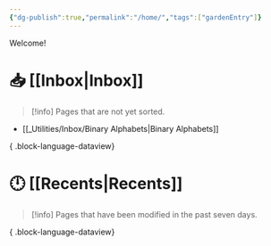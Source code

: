 ```yaml
---
{"dg-publish":true,"permalink":"/home/","tags":["gardenEntry"]}
---
```



<div class="title">Welcome!</div>

# 📥 [[Inbox\|Inbox]]

> [!info]
> Pages that are not yet sorted.

- [[_Utilities/Inbox/Binary Alphabets\|Binary Alphabets]]

{ .block-language-dataview}

# 🕛 [[Recents\|Recents]]

> [!info]
> Pages that have been modified in the past seven days.


{ .block-language-dataview}